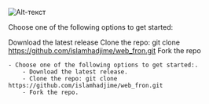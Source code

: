 

![Alt-текст](https://avatars1.githubusercontent.com/u/5384215?v=3&s=460 "Орк")


Choose one of the following options to get started:

Download the latest release
Clone the repo: git clone https://github.com/islamhadjime/web_fron.git
Fork the repo


```
- Choose one of the following options to get started:.
    - Download the latest release.
    - Clone the repo: git clone https://github.com/islamhadjime/web_fron.git
    - Fork the repo.

```
